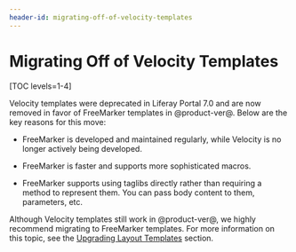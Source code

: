 ```yaml
---
header-id: migrating-off-of-velocity-templates
---
```


# Migrating Off of Velocity Templates

[TOC levels=1-4]

Velocity templates were deprecated in Liferay Portal 7.0 and are now removed in
favor of FreeMarker templates in @product-ver@. Below are the key reasons for
this move:

- FreeMarker is developed and maintained regularly, while Velocity is no longer
  actively being developed.

- FreeMarker is faster and supports more sophisticated macros.

- FreeMarker supports using taglibs directly rather than requiring a method to
  represent them. You can pass body content to them, parameters, etc.

Although Velocity templates still work in @product-ver@, we highly recommend
migrating to FreeMarker templates. For more information on this topic, see the
[Upgrading Layout Templates](/docs/7-0/tutorials/-/knowledge_base/t/upgrading-layout-templates)
section.
